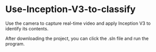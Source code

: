 # Use-Inception-V3-to-classify
Use the camera to capture real-time video and apply Inception V3 to identify its contents. 

After downloading the project, you can click the .sln file and run the program.
